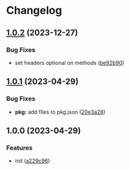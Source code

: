 # Changelog

## [1.0.2](https://github.com/Karnak19/Fetcher/compare/v1.0.1...v1.0.2) (2023-12-27)


### Bug Fixes

* set headers optional on methods ([be92b90](https://github.com/Karnak19/Fetcher/commit/be92b908450b06004fd92c5097e2acab0569b7c3))

## [1.0.1](https://github.com/Karnak19/Fetcher/compare/v1.0.0...v1.0.1) (2023-04-29)


### Bug Fixes

* **pkg:** add files to pkg.json ([20e3a28](https://github.com/Karnak19/Fetcher/commit/20e3a2843aaeaa10c2f956366a6c34a26fdf7fad))

## 1.0.0 (2023-04-29)


### Features

* init ([a229c96](https://github.com/Karnak19/Fetcher/commit/a229c9680a813940bbd5523c369bb91a7f3d877b))
